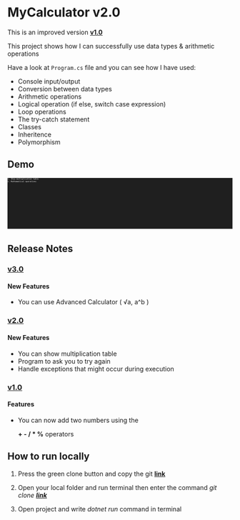 # MyCalculator v2.0

This is an improved version **[v1.0](https://github.com/Jarus95/Calculator/tree/releases/v1.0)**


This project shows how I can successfully use data types &amp; arithmetic operations

Have a look at `Program.cs` file and you can see how I have used:

* Console input/output
* Conversion between data types
* Arithmetic operations 
* Logical operation (if else, switch case expression)
* Loop operations
* The try-catch statement
* Classes
* Inheritence
* Polymorphism 
## Demo
![demo](./assets/demo-live-4_last.gif)

## Release Notes

### **[v3.0](https://github.com/Jarus95/Calculator/tree/releases/v3.0)**

#### New Features
* You can use Advanced Calculator ( √a, a^b )

### **[v2.0](https://github.com/Jarus95/Calculator/tree/releases/v2.0)**

#### New Features
* You can show multiplication table
* Program to ask you to try again
* Handle exceptions that might occur during execution

### **[v1.0](https://github.com/Jarus95/Calculator/tree/releases/v1.0)**

#### Features
* You can now add two numbers using the 

  **+ - / * %**  operators

## How to run locally
1. Press the green clone button and copy the git **[link](https://github.com/Jarus95/Averagely.git)**




2. Open your local folder and run terminal then enter the command *git clone **[link](https://github.com/Jarus95/Averagely.git)***


3. Open project and write _dotnet run_ command in terminal
